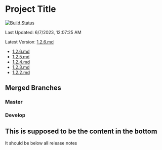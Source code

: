 # Project Title

[![Build Status](url_to_build_status)](link_to_build_status)

Last Updated: 6/7/2023, 12:07:25 AM

Latest Version: [1.2.6.md](release_notes/1.2.6.md)

- [1.2.6.md](release_notes/1.2.6.md)
- [1.2.5.md](release_notes/1.2.5.md)
- [1.2.4.md](release_notes/1.2.4.md)
- [1.2.3.md](release_notes/1.2.3.md)
- [1.2.2.md](release_notes/1.2.2.md)

## Merged Branches

### Master


### Develop


## This is supposed to be the content in the bottom
It should be below all release notes
